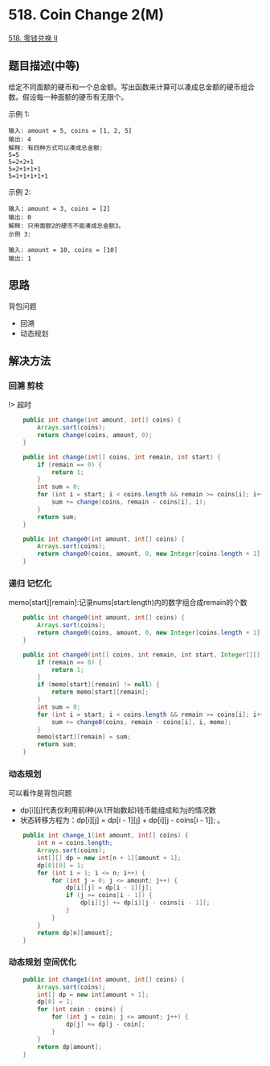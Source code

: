 
# 518. Coin Change 2(M)

[518. 零钱兑换 II](https://leetcode-cn.com/problems/coin-change-2/)

## 题目描述(中等)

给定不同面额的硬币和一个总金额。写出函数来计算可以凑成总金额的硬币组合数。假设每一种面额的硬币有无限个。 


示例 1:
```
输入: amount = 5, coins = [1, 2, 5]
输出: 4
解释: 有四种方式可以凑成总金额:
5=5
5=2+2+1
5=2+1+1+1
5=1+1+1+1+1
```

示例 2:
```
输入: amount = 3, coins = [2]
输出: 0
解释: 只用面额2的硬币不能凑成总金额3。
示例 3:

输入: amount = 10, coins = [10] 
输出: 1
```


## 思路

背包问题
- 回溯
- 动态规划

## 解决方法

### 回溯 剪枝

!> 超时

```java
    public int change(int amount, int[] coins) {
        Arrays.sort(coins);
        return change(coins, amount, 0);
    }

    public int change(int[] coins, int remain, int start) {
        if (remain == 0) {
            return 1;
        }
        int sum = 0;
        for (int i = start; i < coins.length && remain >= coins[i]; i++) {
            sum += change(coins, remain - coins[i], i);
        }
        return sum;
    }

    public int change0(int amount, int[] coins) {
        Arrays.sort(coins);
        return change0(coins, amount, 0, new Integer[coins.length + 1][amount + 1]);
    }
```

### 递归 记忆化

memo[start][remain]:记录nums[start:length)内的数字组合成remain的个数

```java
    public int change0(int amount, int[] coins) {
        Arrays.sort(coins);
        return change0(coins, amount, 0, new Integer[coins.length + 1][amount + 1]);
    }

    public int change0(int[] coins, int remain, int start, Integer[][] memo) {
        if (remain == 0) {
            return 1;
        }
        if (memo[start][remain] != null) {
            return memo[start][remain];
        }
        int sum = 0;
        for (int i = start; i < coins.length && remain >= coins[i]; i++) {
            sum += change0(coins, remain - coins[i], i, memo);
        }
        memo[start][remain] = sum;
        return sum;
    }
```


### 动态规划

可以看作是背包问题
- dp[i][j]代表仅利用前i种(从1开始数起)钱币能组成和为j的情况数
- 状态转移方程为：dp[i][j] = dp[i - 1][j] + dp[i][j - coins[i - 1]];
。

```java
    public int change_1(int amount, int[] coins) {
        int n = coins.length;
        Arrays.sort(coins);
        int[][] dp = new int[n + 1][amount + 1];
        dp[0][0] = 1;
        for (int i = 1; i <= n; i++) {
            for (int j = 0; j <= amount; j++) {
                dp[i][j] = dp[i - 1][j];
                if (j >= coins[i - 1]) {
                    dp[i][j] += dp[i][j - coins[i - 1]];
                }
            }
        }
        return dp[n][amount];
    }
```
 
### 动态规划 空间优化

```java
    public int change1(int amount, int[] coins) {
        Arrays.sort(coins);
        int[] dp = new int[amount + 1];
        dp[0] = 1;
        for (int coin : coins) {
            for (int j = coin; j <= amount; j++) {
                dp[j] += dp[j - coin];
            }
        }
        return dp[amount];
    }
```
